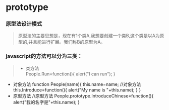 # prototype
### 原型法设计模式
>原型法的主要思想是，现在有1个类A,我想要创建一个类B,这个类是以A为原型的,并且能进行扩展。我们称B的原型为A。

### javascript的方法可以分为三类：
> * 类方法  
    People.Run=function(){
    alert("I can run");
    }
*  对象方法
    function People(name){
    this.name=name;
    //对象方法
    this.Introduce=function(){
    alert("My name is "+this.name);
    }
    }
* 原型方法
    //原型方法
    People.prototype.IntroduceChinese=function(){
    alert("我的名字是"+this.name);
    }
